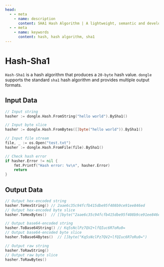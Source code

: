 ```yaml
---
head:
  - - meta
    - name: description
      content: SHA1 Hash Algorithm | A lightweight, semantic and developer-friendly golang encoding & crypto library
  - - meta
    - name: keywords
      content: hash, hash algorithm, sha1
---
```


# Hash-Sha1

`Hash-Sha1` is a hash algorithm that produces a `20-byte` hash value. `dongle` supports the standard `sha1` hash algorithm and provides multiple output formats.

## Input Data

```go
// Input string
hasher := dongle.Hash.FromString("hello world").BySha1()

// Input byte slice
hasher := dongle.Hash.FromBytes([]byte("hello world")).BySha1()

// Input file stream
file, _ := os.Open("test.txt")
hasher := dongle.Hash.FromFile(file).BySha1()

// Check hash error
if hasher.Error != nil {
	fmt.Printf("Hash error: %v\n", hasher.Error)
	return
}
```

## Output Data

```go
// Output hex-encoded string
hasher.ToHexString() // 2aae6c35c94fcfb415dbe95f408b9ce91ee846ed
// Output hex-encoded byte slice
hasher.ToHexBytes()  // []byte("2aae6c35c94fcfb415dbe95f408b9ce91ee846ed")

// Output base64-encoded string
hasher.ToBase64String() // Kq5sNclPz7QV2+lfQIuc6R7oRu0=
// Output base64-encoded byte slice
hasher.ToBase64Bytes()  // []byte("Kq5sNclPz7QV2+lfQIuc6R7oRu0=")

// Output raw string
hasher.ToRawString()
// Output raw byte slice
hasher.ToRawBytes()
```

